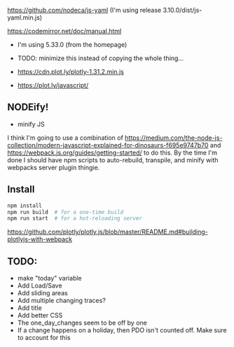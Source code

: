 https://github.com/nodeca/js-yaml (I'm using release 3.10.0/dist/js-yaml.min.js)

https://codemirror.net/doc/manual.html
- I'm using 5.33.0 (from the homepage)
- TODO: minimize this instead of copying the whole thing...

- https://cdn.plot.ly/plotly-1.31.2.min.js
- https://plot.ly/javascript/

## NODEify!

- minify JS

I think I'm going to use a combination of
https://medium.com/the-node-js-collection/modern-javascript-explained-for-dinosaurs-f695e9747b70
and https://webpack.js.org/guides/getting-started/ to do this. By the time I'm
done I should have npm scripts  to auto-rebuild, transpile, and minify with
webpacks server plugin thingie.

## Install

```bash
npm install
npm run build  # for a one-time build
npm run start  # for a hot-reloading server
```

https://github.com/plotly/plotly.js/blob/master/README.md#building-plotlyjs-with-webpack

## TODO:
- make "today" variable
- Add Load/Save
- Add sliding areas
- Add multiple changing traces?
- Add title
- Add better CSS
- The one_day_changes seem to be off by one
- If a change happens on a holiday, then PDO isn't counted off. Make sure to account for this

